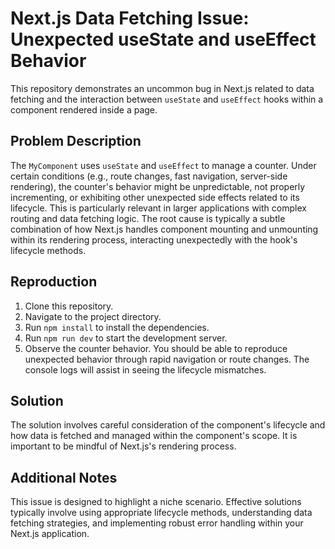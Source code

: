 # Next.js Data Fetching Issue: Unexpected useState and useEffect Behavior

This repository demonstrates an uncommon bug in Next.js related to data fetching and the interaction between `useState` and `useEffect` hooks within a component rendered inside a page.

## Problem Description
The `MyComponent` uses `useState` and `useEffect` to manage a counter.  Under certain conditions (e.g., route changes, fast navigation, server-side rendering), the counter's behavior might be unpredictable, not properly incrementing, or exhibiting other unexpected side effects related to its lifecycle. This is particularly relevant in larger applications with complex routing and data fetching logic.  The root cause is typically a subtle combination of how Next.js handles component mounting and unmounting within its rendering process, interacting unexpectedly with the hook's lifecycle methods.

## Reproduction
1. Clone this repository.
2. Navigate to the project directory.
3. Run `npm install` to install the dependencies.
4. Run `npm run dev` to start the development server.
5. Observe the counter behavior. You should be able to reproduce unexpected behavior through rapid navigation or route changes.  The console logs will assist in seeing the lifecycle mismatches.

## Solution
The solution involves careful consideration of the component's lifecycle and how data is fetched and managed within the component's scope. It is important to be mindful of Next.js's rendering process.

## Additional Notes
This issue is designed to highlight a niche scenario. Effective solutions typically involve using appropriate lifecycle methods, understanding data fetching strategies, and implementing robust error handling within your Next.js application.